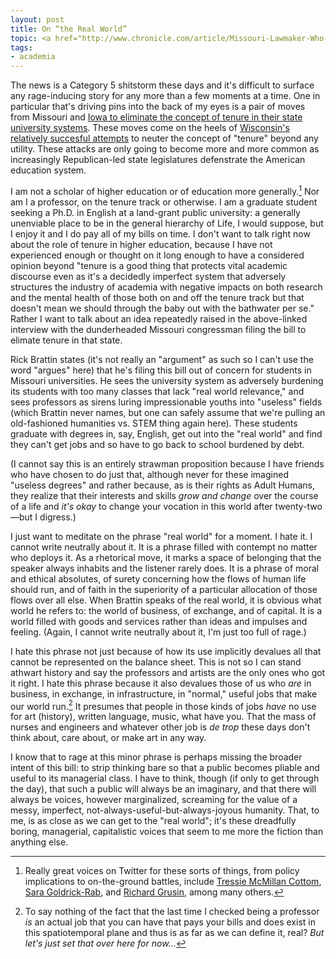 ```yaml
---
layout: post
title: On “the Real World”
topic: <a href="http://www.chronicle.com/article/Missouri-Lawmaker-Who-Wants-to/238886/">“Missouri Lawmaker Who Wants to Eliminate Tenure Says It’s ‘Un-American’”</a>
tags: 
- academia
---
```


The news is a Category 5 shitstorm these days and it's difficult to surface any rage-inducing story for any more than a few moments at a time. One in particular that's driving pins into the back of my eyes is a pair of moves from Missouri and [Iowa to eliminate the concept of tenure in their state university systems](http://www.desmoinesregister.com/story/news/education/2017/01/12/iowa-lawmaker-looking-end-tenure-public-univerisities/96460626/). These moves come on the heels of [Wisconsin's relatively succesful attempts](http://www.npr.org/sections/itsallpolitics/2015/06/12/413995691/wisconsin-gov-walkers-next-battle-tenure) to neuter the concept of "tenure" beyond any utility. These attacks are only going to become more and more common as increasingly Republican-led state legislatures defenstrate the American education system. 

I am not a scholar of higher education or of education more generally.[^1] Nor am I a professor, on the tenure track or otherwise. I am a graduate student seeking a Ph.D. in English at a land-grant public university: a generally unenviable place to be in the general hierarchy of Life, I would suppose, but I enjoy it and I do pay all of my bills on time. I don't want to talk right now about the role of tenure in higher education, because I have not experienced enough or thought on it long enough to have a considered opinion beyond "tenure is a good thing that protects vital academic discourse even as it's a decidedly imperfect system that adversely structures the industry of academia with negative impacts on both research and the mental health of those both on and off the tenure track but that doesn't mean we should through the baby out with the bathwater per se." Rather I want to talk about an idea repeatedly raised in the above-linked interview with the dunderheaded Missouri congressman filing the bill to elimate tenure in that state. 

[^1]: Really great voices on Twitter for these sorts of things, from policy implications to on-the-ground battles, include [Tressie McMillan Cottom](https://twitter.com/tressiemcphd), [Sara Goldrick-Rab](https://twitter.com/saragoldrickrab), and [Richard Grusin](https://twitter.com/rgrusin), among many others. 

Rick Brattin states (it's not really an "argument" as such so I can't use the word "argues" here) that he's filing this bill out of concern for students in Missouri universities. He sees the university system as adversely burdening its students with too many classes that lack "real world relevance," and sees professors as sirens luring impressionable youths into "useless" fields (which Brattin never names, but one can safely assume that we're pulling an old-fashioned humanities vs. STEM thing again here). These students graduate with degrees in, say, English, get out into the "real world" and find they can't get jobs and so have to go back to school burdened by debt. 

(I cannot say this is an entirely strawman proposition because I have friends who have chosen to do just that, although never for these imagined "useless degrees" and rather because, as is their rights as Adult Humans, they realize that their interests and skills *grow and change* over the course of a life and *it's okay* to change your vocation in this world after twenty-two—but I digress.)

I just want to meditate on the phrase "real world" for a moment. I hate it. I cannot write neutrally about it. It is a phrase filled with contempt no matter who deploys it. As a rhetorical move, it marks a space of belonging that the speaker always inhabits and the listener rarely does. It is a phrase of moral and ethical absolutes, of surety concerning how the flows of human life should run, and of faith in the superiority of a particular allocation of those flows over all else. When Brattin speaks of the real world, it is obvious what world he refers to: the world of business, of exchange, and of capital. It is a world filled with goods and services rather than ideas and impulses and feeling. (Again, I cannot write neutrally about it, I'm just too full of rage.) 

I hate this phrase not just because of how its use implicitly devalues all that cannot be represented on the balance sheet. This is not so I can stand athwart history and say the professors and artists are the only ones who got it right. I hate this phrase because it also devalues those of us who *are* in business, in exchange, in infrastructure, in "normal," useful jobs that make our world run.[^2] It presumes that people in those kinds of jobs *have* no use for art (history), written language, music, what have you. That the mass of nurses and engineers and whatever other job is *de trop* these days don't think about, care about, or make art in any way. 

[^2]: To say nothing of the fact that the last time I checked being a professor *is* an actual job that you can have that pays your bills and does exist in this spatiotemporal plane and thus is as far as we can define it, real? *But let's just set that over here for now...*

I know that to rage at this minor phrase is perhaps missing the broader intent of this bill: to strip thinking bare so that a public becomes pliable and useful to its managerial class. I have to think, though (if only to get through the day), that such a public will always be an imaginary, and that there will always be voices, however marginalized, screaming for the value of a messy, imperfect, not-always-useful-but-always-joyous humanity. That, to me, is as close as we can get to the "real world"; it's these dreadfully boring, managerial, capitalistic voices that seem to me more the fiction than anything else. 